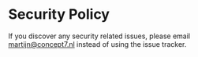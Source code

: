 # Security Policy

If you discover any security related issues, please email martijn@concept7.nl instead of using the issue tracker.
